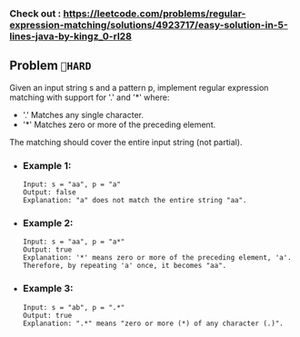 ### Check out : https://leetcode.com/problems/regular-expression-matching/solutions/4923717/easy-solution-in-5-lines-java-by-kingz_0-rl28
## Problem    ```🔴HARD```
Given an input string s and a pattern p, implement regular expression matching with support for '.' and '*' where:

- '.' Matches any single character.​​​​
- '*' Matches zero or more of the preceding element.

The matching should cover the entire input string (not partial).

- ### Example 1:
    
      Input: s = "aa", p = "a"
      Output: false
      Explanation: "a" does not match the entire string "aa".

- ### Example 2:

      Input: s = "aa", p = "a*"
      Output: true
      Explanation: '*' means zero or more of the preceding element, 'a'. Therefore, by repeating 'a' once, it becomes "aa".
- ### Example 3:
      
      Input: s = "ab", p = ".*"
      Output: true
      Explanation: ".*" means "zero or more (*) of any character (.)".
